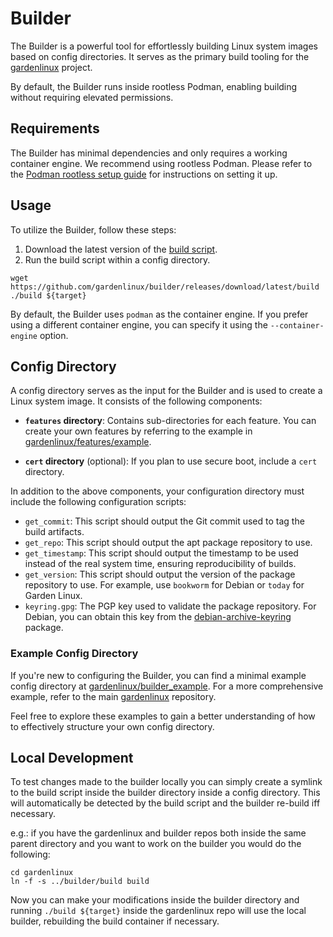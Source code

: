 # Builder

The Builder is a powerful tool for effortlessly building Linux system images based on config directories. It serves as the primary build tooling for the [gardenlinux](https://github.com/gardenlinux/gardenlinux) project.

By default, the Builder runs inside rootless Podman, enabling building without requiring elevated permissions.

## Requirements

The Builder has minimal dependencies and only requires a working container engine. We recommend using rootless Podman. Please refer to the [Podman rootless setup guide](https://github.com/containers/podman/blob/main/docs/tutorials/rootless_tutorial.md) for instructions on setting it up.

## Usage

To utilize the Builder, follow these steps:

1. Download the latest version of the [build script](https://github.com/gardenlinux/builder/releases/download/latest/build).
2. Run the build script within a config directory.

```shell
wget https://github.com/gardenlinux/builder/releases/download/latest/build
./build ${target}
```

By default, the Builder uses `podman` as the container engine. If you prefer using a different container engine, you can specify it using the `--container-engine` option.

## Config Directory

A config directory serves as the input for the Builder and is used to create a Linux system image. It consists of the following components:

- **`features` directory**: Contains sub-directories for each feature. You can create your own features by referring to the example in [gardenlinux/features/example](https://github.com/gardenlinux/gardenlinux/tree/main/features/example).

- **`cert` directory** (optional): If you plan to use secure boot, include a `cert` directory.

In addition to the above components, your configuration directory must include the following configuration scripts:

- `get_commit`: This script should output the Git commit used to tag the build artifacts.
- `get_repo`: This script should output the apt package repository to use.
- `get_timestamp`: This script should output the timestamp to be used instead of the real system time, ensuring reproducibility of builds.
- `get_version`: This script should output the version of the package repository to use. For example, use `bookworm` for Debian or `today` for Garden Linux.
- `keyring.gpg`: The PGP key used to validate the package repository. For Debian, you can obtain this key from the [debian-archive-keyring](https://packages.debian.org/bookworm/debian-archive-keyring) package.

### Example Config Directory

If you're new to configuring the Builder, you can find a minimal example config directory at [gardenlinux/builder_example](https://github.com/gardenlinux/builder_example). For a more comprehensive example, refer to the main [gardenlinux](https://github.com/gardenlinux/gardenlinux) repository.

Feel free to explore these examples to gain a better understanding of how to effectively structure your own config directory.


## Local Development

To test changes made to the builder locally you can simply create a symlink to the build script inside the builder directory inside a config directory. This will automatically be detected by the build script and the builder re-build iff necessary.

e.g.: if you have the gardenlinux and builder repos both inside the same parent directory and you want to work on the builder you would do the following:

```
cd gardenlinux
ln -f -s ../builder/build build
```

Now you can make your modifications inside the builder directory and running `./build ${target}` inside the gardenlinux repo will use the local builder, rebuilding the build container if necessary.
